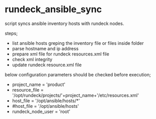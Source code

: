 # rundeck_ansible_sync

script syncs ansible inventory hosts with rundeck nodes.

steps;
- list ansible hosts greping the inventory file or files inside folder
- parse hostname and ip address 
- prepare xml file for rundeck resources.xml file
- check xml integrity 
- update rundeck resource.xml file


below configuration parameters should be checked before execution;
- project_name    = 'product'
- resource_file   = '/opt/rundeck/projects/'+project_name+'/etc/resources.xml'
- host_file       = '/opt/ansible/hosts/*'
- #host_file      = '/opt/ansible/hosts'
- rundeck_node_user = 'root'
